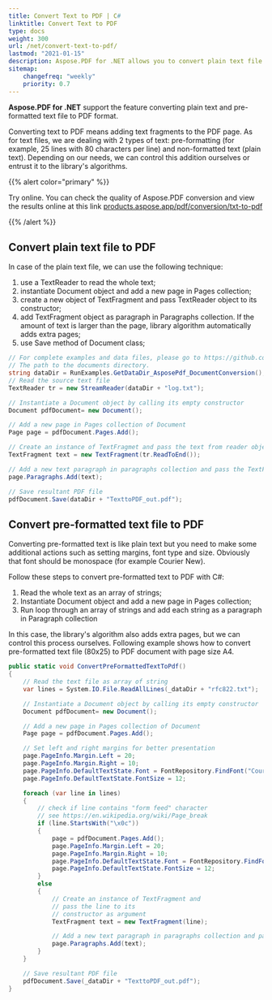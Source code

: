 ```yaml
---
title: Convert Text to PDF | C#
linktitle: Convert Text to PDF
type: docs
weight: 300
url: /net/convert-text-to-pdf/
lastmod: "2021-01-15"
description: Aspose.PDF for .NET allows you to convert plain text file to PDF or to convert pre-formatted text file to PDF. 
sitemap:
    changefreq: "weekly"
    priority: 0.7
---
```


**Aspose.PDF for .NET** support the feature converting plain text and pre-formatted text file to PDF format. 

Converting text to PDF means adding text fragments to the PDF page. As for text files, we are dealing with 2 types of text: pre-formatting (for example, 25 lines with 80 characters per line) and non-formatted text (plain text). Depending on our needs, we can control this addition ourselves or entrust it to the library's algorithms.

{{% alert color="primary" %}} 

Try online. You can check the quality of Aspose.PDF conversion and view the results online at this link [products.aspose.app/pdf/conversion/txt-to-pdf](https://products.aspose.app/pdf/conversion/txt-to-pdf)

{{% /alert %}}

## Convert plain text file to PDF

In case of the plain text file, we can use the following technique:

1. use a TextReader to read the whole text;
1. instantiate Document object and add a new page in Pages collection;
1. create a new object of TextFragment and pass TextReader object to its constructor;
1. add TextFragment object as paragraph in Paragraphs collection. If the amount of text is larger than the page, library algorithm automatically adds extra pages;
1. use Save method of Document class;

```csharp
// For complete examples and data files, please go to https://github.com/aspose-pdf/Aspose.PDF-for-.NET
// The path to the documents directory.
string dataDir = RunExamples.GetDataDir_AsposePdf_DocumentConversion();
// Read the source text file
TextReader tr = new StreamReader(dataDir + "log.txt");

// Instantiate a Document object by calling its empty constructor
Document pdfDocument= new Document();

// Add a new page in Pages collection of Document
Page page = pdfDocument.Pages.Add();

// Create an instance of TextFragmet and pass the text from reader object to its constructor as argument
TextFragment text = new TextFragment(tr.ReadToEnd());

// Add a new text paragraph in paragraphs collection and pass the TextFragment object
page.Paragraphs.Add(text);

// Save resultant PDF file
pdfDocument.Save(dataDir + "TexttoPDF_out.pdf");
```

## Convert pre-formatted text file to PDF

Converting pre-formatted text is like plain text but you need to make some additional actions such as setting margins, font type and size. Obviously that font should be monospace (for example Courier New).

Follow these steps to convert pre-formatted text to PDF with C#:

1. Read the whole text as an array of strings;
1. Instantiate Document object and add a new page in Pages collection;
1. Run loop through an array of strings and add each string as a paragraph in Paragraph collection

In this case, the library's algorithm also adds extra pages, but we can control this process ourselves.
Following example shows how to convert pre-formatted text file (80x25) to PDF document with page size A4.

```csharp
public static void ConvertPreFormattedTextToPdf()
{
    // Read the text file as array of string
    var lines = System.IO.File.ReadAllLines(_dataDir + "rfc822.txt");

    // Instantiate a Document object by calling its empty constructor
    Document pdfDocument= new Document();

    // Add a new page in Pages collection of Document
    Page page = pdfDocument.Pages.Add();

    // Set left and right margins for better presentation
    page.PageInfo.Margin.Left = 20;
    page.PageInfo.Margin.Right = 10;
    page.PageInfo.DefaultTextState.Font = FontRepository.FindFont("Courier New");
    page.PageInfo.DefaultTextState.FontSize = 12;

    foreach (var line in lines)
    {
        // check if line contains "form feed" character
        // see https://en.wikipedia.org/wiki/Page_break
        if (line.StartsWith("\x0c"))
        {
            page = pdfDocument.Pages.Add();
            page.PageInfo.Margin.Left = 20;
            page.PageInfo.Margin.Right = 10;
            page.PageInfo.DefaultTextState.Font = FontRepository.FindFont("Courier New");
            page.PageInfo.DefaultTextState.FontSize = 12;
        }
        else
        {
            // Create an instance of TextFragment and
            // pass the line to its
            // constructor as argument
            TextFragment text = new TextFragment(line);

            // Add a new text paragraph in paragraphs collection and pass the TextFragment object
            page.Paragraphs.Add(text);
        }
    }

    // Save resultant PDF file
    pdfDocument.Save(_dataDir + "TexttoPDF_out.pdf");
}
```
